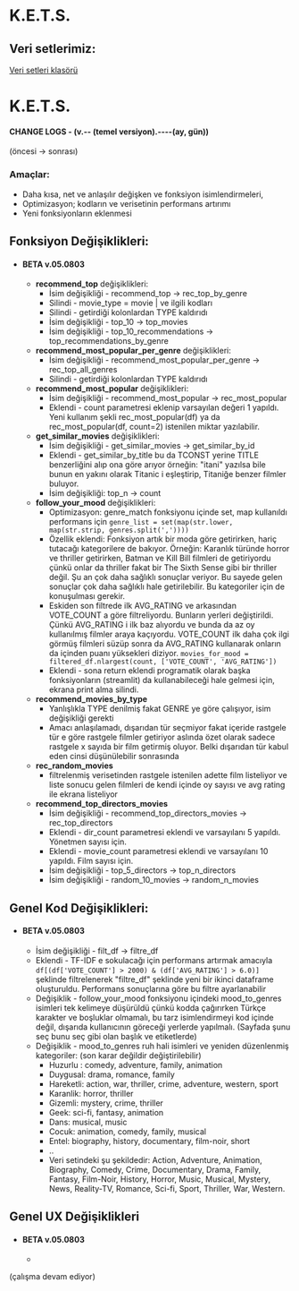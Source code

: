 # K.E.T.S.

## Veri setlerimiz:
[Veri setleri klasörü](https://drive.google.com/drive/folders/10t8OYe4i0U_OOEMwjhQNM7B3gT5KqObn)
# K.E.T.S. 
#### CHANGE LOGS  - (v.-- (temel versiyon).----(ay, gün))
(öncesi -> sonrası)  
### Amaçlar:  
- Daha kısa, net ve anlaşılır değişken ve fonksiyon isimlendirmeleri,  
- Optimizasyon; kodların ve verisetinin performans artırımı  
- Yeni fonksiyonların eklenmesi  
## Fonksiyon Değişiklikleri:  
- #### BETA v.05.0803
	- **recommend_top** değişiklikleri:
	    - İsim değişikliği - recommend_top -> rec_top_by_genre  
	    - Silindi - movie_type = movie | ve ilgili kodları    
	    - Silindi - getirdiği kolonlardan TYPE kaldırıdı  
	    - İsim değişikliği - top_10 -> top_movies  
	    - İsim değişikliği - top_10_recommendations -> top_recommendations_by_genre  
	-  **recommend_most_popular_per_genre** değişiklikleri:  
	    - İsim değişikliği - recommend_most_popular_per_genre -> rec_top_all_genres  
	    - Silindi - getirdiği kolonlardan TYPE kaldırıdı  
	- **recommend_most_popular** değişiklikleri:   
	    - İsim değişikliği - recommend_most_popular -> rec_most_popular  
	    - Eklendi - count parametresi eklenip varsayılan değeri 1 yapıldı. Yeni kullanım şekli rec_most_popular(df) ya da rec_most_popular(df, count=2) istenilen miktar yazılabilir.  
	- **get_similar_movies** değişiklikleri:  
	    - İsim değişikliği - get_similar_movies -> get_similar_by_id  
	    - Eklendi - get_similar_by_title bu da TCONST yerine TITLE benzerliğini alıp ona göre arıyor örneğin: "itani" yazılsa bile bunun en yakını olarak Titanic i eşleştirip, Titaniğe benzer filmler buluyor.   
	    - İsim değişikliği: top_n -> count  
	- **follow_your_mood** değişiklikleri:  
	    - Optimizasyon: genre_match fonksiyonu içinde set, map kullanıldı performans için ```genre_list = set(map(str.lower, map(str.strip, genres.split(','))))```  
	    - Özellik eklendi: Fonksiyon artık bir moda göre getirirken, hariç tutacağı kategorilere de bakıyor. Örneğin: Karanlık türünde horror ve thriller getirirken, Batman ve Kill Bill filmleri de getiriyordu çünkü onlar da thriller fakat bir The Sixth Sense gibi bir thriller değil. Şu an çok daha sağlıklı sonuçlar veriyor. Bu sayede gelen sonuçlar çok daha sağlıklı hale getirilebilir. Bu kategoriler için de konuşulması gerekir.  
	    - Eskiden son filtrede ilk AVG_RATING ve arkasından VOTE_COUNT a göre filtreliyordu. Bunların yerleri değiştirildi. Çünkü AVG_RATING i ilk baz alıyordu ve bunda da az oy kullanılmış filmler araya kaçıyordu. VOTE_COUNT ilk daha çok ilgi görmüş filmleri süzüp sonra da AVG_RATING kullanarak onların da içinden puanı yüksekleri diziyor. ```movies_for_mood = filtered_df.nlargest(count, ['VOTE_COUNT', 'AVG_RATING'])```  
	    - Eklendi - sona return eklendi programatik olarak başka fonksiyonların (streamlit) da kullanabileceği  hale gelmesi için, ekrana print alma silindi.  
	- **recommend_movies_by_type**  
	    - Yanlışlıkla TYPE denilmiş fakat GENRE ye göre çalışıyor, isim değişikliği gerekti  
	    - Amacı anlaşılamadı, dışarıdan tür seçmiyor fakat içeride rastgele tür e göre rastgele filmler getiriyor aslında özet olarak sadece rastgele x sayıda bir film getirmiş oluyor. Belki dışarıdan tür kabul eden cinsi düşünülebilir sonrasında  
	- **rec_random_movies** 
	    - filtrelenmiş verisetinden rastgele istenilen adette film listeliyor ve liste sonucu gelen filmleri de kendi içinde oy sayısı ve avg rating ile ekrana listeliyor  
	- **recommend_top_directors_movies**   
		- İsim değişikliği - recommend_top_directors_movies -> rec_top_directors
	    - Eklendi - dir_count parametresi eklendi ve varsayılanı 5 yapıldı. Yönetmen sayısı için.
	    - Eklendi - movie_count parametresi eklendi ve varsayılanı 10 yapıldı. Film sayısı için.
	    - İsim değişikliği - top_5_directors -> top_n_directors
	    - İsim değişikliği - random_10_movies -> random_n_movies
	      
  
## Genel Kod Değişiklikleri:  
- #### BETA v.05.0803
	- İsim değişikliği - filt_df -> filtre_df  
	- Eklendi - TF-IDF e sokulacağı için performans artırmak amacıyla ``df[(df['VOTE_COUNT'] > 2000) & (df['AVG_RATING'] > 6.0)]`` şeklinde filtrelenerek "filtre_df" şeklinde yeni bir ikinci dataframe oluşturuldu. Performans sonuçlarına göre bu filtre ayarlanabilir  
	- Değişiklik - follow_your_mood fonksiyonu içindeki mood_to_genres isimleri tek kelimeye düşürüldü çünkü kodda çağırırken Türkçe karakter ve boşluklar olmamalı, bu tarz isimlendirmeyi kod içinde değil, dışarıda kullanıcının göreceği yerlerde yapılmalı. (Sayfada şunu seç bunu seç gibi olan başlık ve etiketlerde)  
	- Değişiklik - mood_to_genres ruh hali isimleri ve yeniden düzenlenmiş kategoriler: (son karar değildir değiştirilebilir)  
	    - Huzurlu : comedy, adventure, family, animation  
	    - Duygusal: drama, romance, family  
	    - Hareketli: action, war, thriller, crime, adventure, western, sport  
	    - Karanlik: horror, thriller  
	    - Gizemli: mystery, crime, thriller  
	    - Geek: sci-fi, fantasy, animation  
	    - Dans: musical, music  
	    - Cocuk: animation, comedy, family, musical  
	    - Entel: biography, history, documentary, film-noir, short  
	    - ..  
	    - Veri setindeki şu şekildedir: Action, Adventure, Animation, Biography, Comedy, Crime, Documentary, Drama, Family, Fantasy, Film-Noir, History, Horror, Music, Musical, Mystery, News, Reality-TV, Romance, Sci-fi, Sport, Thriller, War, Western.  
	      
  
  
## Genel UX Değişiklikleri 
- #### BETA v.05.0803
	- 
(çalışma devam ediyor)